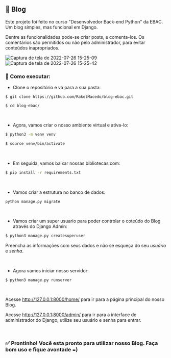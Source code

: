 ## 📖 Blog 

Este projeto foi feito no curso "Desenvolvedor Back-end Python" da EBAC. Um blog simples, mas funcional em Django. 

Dentre as funcionalidades pode-se criar posts, e comenta-los. Os comentários são permitidos ou não pelo administrador, para evitar conteúdos inapropriados. 

![Captura de tela de 2022-07-26 15-25-09](https://user-images.githubusercontent.com/78339857/181085782-9e67c58c-946f-4e04-b7b9-c4d02840d437.png)
![Captura de tela de 2022-07-26 15-25-42](https://user-images.githubusercontent.com/78339857/181086249-e87ddded-9179-45b7-aad5-ba03fbeae5bd.png)

### 🔨 Como executar:

* Clone o repositório e vá para a sua pasta:
```
$ git clone https://github.com/RakelMacedo/blog-ebac.git

$ cd blog-ebac/
```
<br>

* Agora, vamos criar o nosso ambiente virtual e ativa-lo:
```bash
$ python3 -m venv venv

$ source venv/bin/activate
```

<br>

* Em seguida, vamos baixar nossas bibliotecas com:
```bash
$ pip install -r requirements.txt
```

<br>

* Vamos criar a estrutura no banco de dados:
``` 
python manage.py migrate
``` 

<br>

* Vamos criar um super usuario para poder controlar o coteúdo do Blog através do Django Admin:
```bash
$ python3 manage.py createsuperuser
```
Preencha as informações com seus dados e não se esqueça do seu *usuário* e *senha*. 

<br>

* Agora vamos iniciar nosso servidor:
```bash
$ python3 manage.py runserver
```
<br>

Acesse http://127.0.0.1:8000/home/ para ir para a página principal do nosso Blog. 

Acesse http://127.0.0.1:8000/admin/ para ir para a interface de administrador do Django, utilize seu usuário e senha para entrar.

<br>

### ✅ Prontinho! Você esta pronto para utilizar nosso Blog. Faça bom uso e fique avontade =)
